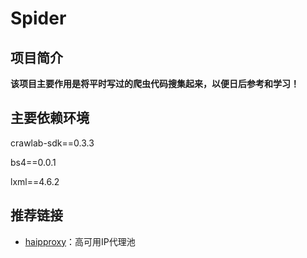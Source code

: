 # Spider

## 项目简介

**该项目主要作用是将平时写过的爬虫代码搜集起来，以便日后参考和学习！**

## 主要依赖环境

crawlab-sdk==0.3.3

bs4==0.0.1

lxml==4.6.2

## 推荐链接

- [haipproxy](https://github.com/SpiderClub/haipproxy)：高可用IP代理池

